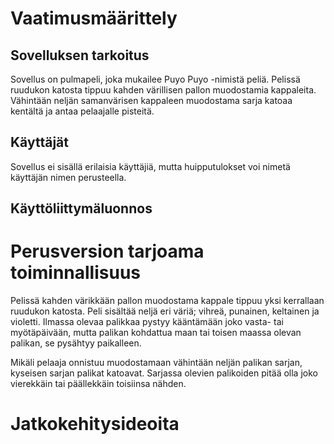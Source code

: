 # Vaatimusmäärittely

## Sovelluksen tarkoitus
Sovellus on pulmapeli, joka mukailee Puyo Puyo -nimistä peliä. Pelissä ruudukon katosta tippuu kahden värillisen pallon muodostamia kappaleita. Vähintään neljän samanvärisen kappaleen muodostama sarja katoaa kentältä ja antaa pelaajalle pisteitä.

## Käyttäjät
Sovellus ei sisällä erilaisia käyttäjiä, mutta huipputulokset voi nimetä käyttäjän nimen perusteella.

## Käyttöliittymäluonnos


# Perusversion tarjoama toiminnallisuus
Pelissä kahden värikkään pallon muodostama kappale tippuu yksi 
kerrallaan ruudukon katosta. Peli sisältää neljä eri väriä; vihreä, 
punainen, keltainen ja violetti. Ilmassa olevaa palikkaa pystyy 
kääntämään joko vasta- tai myötäpäivään, mutta palikan kohdattua maan 
tai toisen maassa olevan palikan, se pysähtyy paikalleen.

Mikäli pelaaja onnistuu muodostamaan vähintään neljän palikan sarjan, 
kyseisen sarjan palikat katoavat. Sarjassa olevien palikoiden pitää olla 
joko vierekkäin tai päällekkäin toisiinsa nähden.


# Jatkokehitysideoita
